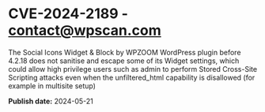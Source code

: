 # CVE-2024-2189 - contact@wpscan.com

The Social Icons Widget & Block by WPZOOM WordPress plugin before 4.2.18 does not sanitise and escape some of its Widget settings, which could allow high privilege users such as admin to perform Stored Cross-Site Scripting attacks even when the unfiltered_html capability is disallowed (for example in multisite setup)

**Publish date:** 2024-05-21
